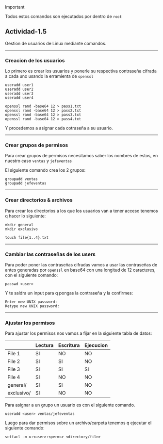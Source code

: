 > [!IMPORTANT]
> Todos estos comandos son ejecutados por dentro de `root`

## Actividad-1.5

Gestion de usuarios de Linux mediante comandos.

---

### Creacion de los usuarios

Lo primero es crear los usuarios y ponerle su respectiva contraseña cifrada a cada uno usando la erramienta de ` openssl `
```
useradd user1
useradd user2
useradd user3
useradd user4
```
```
openssl rand -base64 12 > pass1.txt
openssl rand -base64 12 > pass2.txt
openssl rand -base64 12 > pass3.txt
openssl rand -base64 12 > pass4.txt
```
Y procedemos a asignar cada cotraseña a su usuario.

---

### Crear grupos de permisos
Para crear grupos de permisos necesitamos saber los nombres de estos, en nuestro caso `ventas` y `jefeventas`

El siguiente comando crea los 2 grupos:
```
groupadd ventas
groupadd jefeventas
```

---

### Crear directorios & archivos
Para crear los directorios a los que los usuarios van a tener acceso tenemos q hacer lo siguiente:

```
mkdir general
mkdir exclusivo
```
```
touch file{1..4}.txt
```

---

### Cambiar las contraseñas de los users

Para poder poner las contraseñas cifradas vamos a usar las contraseñas de antes generadas por `openssl` en base64 con una longitud de 12 caracteres, con el siguiente comando:

```
passwd <user>
```
Y te saldra un input para q pongas la contraseña y la confirmes:
```
Enter new UNIX password:
Retype new UNIX password:
```

---

### Ajustar los permisos

Para ajustar los permisos nos vamos a fijar en la siguiente tabla de datos:

|              | Lectura    | Escritura | Ejecucion |
|--------------|------------|-----------|-----------|
| File 1       | SI         | NO        | NO        |
| File 2       | SI         | SI        | NO        |
| File 3       | SI         | SI        | SI        |
| File 4       | SI         | NO        | NO        |
| general/     | SI         | SI        | NO        |
| exclusivo/   | SI         | NO        | NO        |

Para asignar a un grupo un usuario es con el siguiente comando.

```
useradd <user> ventas/jefeventas
```

Luego para dar permisos sobre un archivo/carpeta tenemos q ejecutar el siguiente comando:

```
setfacl -m u:<user>:<perms> <directory/file>
```



